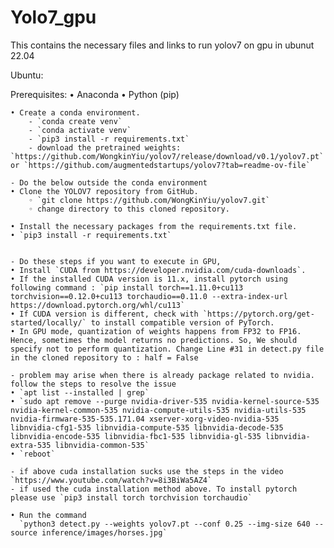 # Yolo7_gpu
This contains the necessary files and links to run yolov7 on gpu in ubunut 22.04

Ubuntu:

Prerequisites:
    • Anaconda 
    • Python (pip)

    • Create a conda environment.
        - `conda create venv`
        - `conda activate venv`
        - `pip3 install -r requirements.txt`
        - download the pretrained weights: `https://github.com/WongkinYiu/yolov7/release/download/v0.1/yolov7.pt` or `https://github.com/augmentedstartups/yolov7?tab=readme-ov-file`
    
    - Do the below outside the conda environment
    • Clone the YOLOV7 repository from GitHub. 
        ◦ `git clone https://github.com/WongKinYiu/yolov7.git`
        ◦ change directory to this cloned repository.

    • Install the necessary packages from the requirements.txt file.
    • `pip3 install -r requirements.txt`


    - Do these steps if you want to execute in GPU,
    • Install `CUDA from https://developer.nvidia.com/cuda-downloads`.
    • If the installed CUDA version is 11.x, install pytorch using following command : `pip install torch==1.11.0+cu113 torchvision==0.12.0+cu113 torchaudio==0.11.0 --extra-index-url https://download.pytorch.org/whl/cu113`
    • If CUDA version is different, check with `https://pytorch.org/get-started/locally/` to install compatible version of PyTorch.
    • In GPU mode, quantization of weights happens from FP32 to FP16. Hence, sometimes the model returns no predictions. So, We should specify not to perform quantization. Change Line #31 in detect.py file in the cloned repository to : half = False

    - problem may arise when there is already package related to nvidia. follow the steps to resolve the issue
    • `apt list --installed | grep`
    • `sudo apt remove --purge nvidia-driver-535 nvidia-kernel-source-535 nvidia-kernel-common-535 nvidia-compute-utils-535 nvidia-utils-535 nvidia-firmware-535-535.171.04 xserver-xorg-video-nvidia-535 libnvidia-cfg1-535 libnvidia-compute-535 libnvidia-decode-535 libnvidia-encode-535 libnvidia-fbc1-535 libnvidia-gl-535 libnvidia-extra-535 libnvidia-common-535`
    • `reboot`

    - if above cuda installation sucks use the steps in the video `https://www.youtube.com/watch?v=8i3BiWa5AZ4`
    - if used the cuda installation method above. To install pytorch please use `pip3 install torch torchvision torchaudio`
    
    • Run the command
      `python3 detect.py --weights yolov7.pt --conf 0.25 --img-size 640 --source inference/images/horses.jpg`
